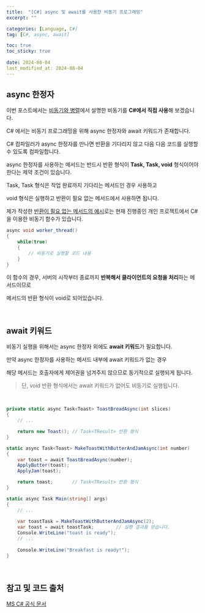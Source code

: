 ```yaml
---
title:  "[C#] async 및 await를 사용한 비동기 프로그래밍"
excerpt: ""

categories: [Language, C#]
tag: [C#, async, await]

toc: true
toc_sticky: true
 
date: 2024-08-04
last_modified_at: 2024-08-04
---
```


## async 한정자

이번 포스트에서는 [비동기와 병렬](https://mgcllee.github.io/posts/Async_Parallel/)에서 설명한 비동기를 **C#에서 직접 사용**해 보겠습니다.  

C# 에서는 비동기 프로그래밍을 위해 async 한정자와 await 키워드가 존재합니다.  

C# 컴파일러가 async 한정자를 만나면 반환을 기다리지 않고 다음 다음 코드를 실행할 수 있도록 컴파일합니다.  

async 한정자를 사용하는 메서드는 반드시 반환 형식이 **Task, Task<TResult>, void** 형식이어야 한다는 제약 조건이 있습니다.  

Task, Task<TResult> 형식은 작업 완료까지 기다리는 메서드인 경우 사용하고  

void 형식은 실행하고 반환이 필요 없는 메서드에서 사용하면 됩니다.  

제가 작성한 [반환이 필요 없는 메서드의 예시](https://github.com/Mgcllee/RHTF/blob/234aa2e74fb2092397195033cce84a276055a685/RHTF_Server/RHTFMainServer/MainServer.cs#L66)로는 현재 진행중인 개인 프로젝트에서 C#을 이용한 비동기 함수가 있습니다.  

```c#
async void worker_thread()
{
    while(true)
    {
        // 비동기로 실행할 코드 내용
    }
}
```

이 함수의 경우, 서버의 시작부터 종료까지 **반복해서 클라이언트의 요청을 처리**하는 메서드이므로  

메서드의 반환 형식이 void로 되어있습니다.  

<br/>

## await 키워드

비동기 실행을 위해서는 async 한정자 외에도 **await 키워드**가 필요합니다.  

만약 async 한정자를 사용하는 메서드 내부에 await 키워드가 없는 경우  

해당 메서드는 호출자에게 제어권을 넘겨주지 않으므로 동기적으로 실행되게 됩니다.  

> 단, void 반환 형식에서는 await 키워드가 없어도 비동기로 실행됩니다.  

<br/>

```c#
private static async Task<Toast> ToastBreadAsync(int slices)
{
    // ...

    return new Toast(); // Task<TResult> 반환 형식
}

static async Task<Toast> MakeToastWithButterAndJamAsync(int number)
{
    var toast = await ToastBreadAsync(number);
    ApplyButter(toast);
    ApplyJam(toast);

    return toast;       // Task<TResult> 반환 형식
}

static async Task Main(string[] args)
{
    // ...
    
    var toastTask = MakeToastWithButterAndJamAsync(2);
    var toast = await toastTask;        // 실행 결과를 받습니다.
    Console.WriteLine("toast is ready");
    // ...
    
    Console.WriteLine("Breakfast is ready!");
}
```

<br/>

## 참고 및 코드 출처
[MS C# 공식 문서](https://learn.microsoft.com/ko-kr/dotnet/csharp/asynchronous-programming/)  

